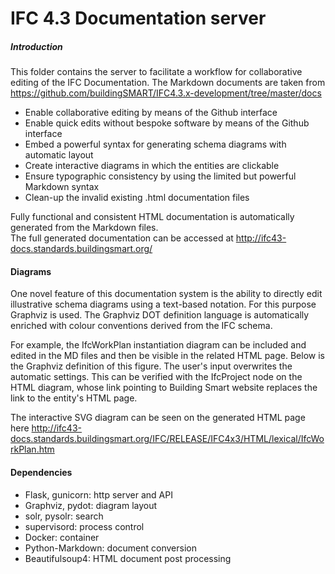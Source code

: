 IFC 4.3 Documentation server
============================

##### Introduction

This folder contains the server to facilitate  a workflow for collaborative editing of the IFC Documentation. 
The Markdown documents are taken from https://github.com/buildingSMART/IFC4.3.x-development/tree/master/docs

- Enable collaborative editing by means of the Github interface
- Enable quick edits without bespoke software by means of the Github interface
- Embed a powerful syntax for generating schema diagrams with automatic layout
- Create interactive diagrams in which the entities are clickable
- Ensure typographic consistency by using the limited but powerful Markdown syntax
- Clean-up the invalid existing .html documentation files

Fully functional and consistent HTML documentation is automatically generated from the Markdown files.  
The full generated documentation can be accessed at http://ifc43-docs.standards.buildingsmart.org/

#### Diagrams

One novel feature of this documentation system is the ability to directly edit
illustrative  schema diagrams using a text-based notation. For this purpose Graphviz is used. 
The Graphviz DOT definition language is automatically enriched with colour conventions derived from the IFC schema.

For example, the IfcWorkPlan instantiation diagram can be included and edited in the MD files and then be visible in the related HTML page.
Below is the Graphviz definition of this figure. The user's input overwrites the automatic settings. This can be verified with 
the IfcProject node on the HTML diagram, whose link pointing to Building Smart website replaces the link to the entity's HTML page. 

The interactive SVG diagram can be seen on the generated HTML page here
http://ifc43-docs.standards.buildingsmart.org/IFC/RELEASE/IFC4x3/HTML/lexical/IfcWorkPlan.htm

#### Dependencies

* Flask, gunicorn: http server and API
* Graphviz, pydot: diagram layout
* solr, pysolr: search
* supervisord: process control
* Docker: container
* Python-Markdown: document conversion
* Beautifulsoup4: HTML document post processing
